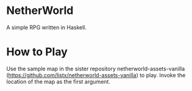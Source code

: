 # NetherWorld

A simple RPG written in Haskell.

# How to Play

Use the sample map in the sister repository netherworld-assets-vanilla (https://github.com/listx/netherworld-assets-vanilla) to play.
Invoke the location of the map as the first argument.
